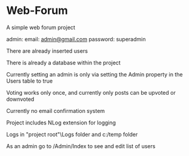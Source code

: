 # Web-Forum
A simple web forum project


admin:  email:    admin@gmail.com
      	password: superadmin

There are already inserted users

There is already a database within the project	

Currently setting an admin is only via setting the Admin property in the Users table to true

Voting works only once, and currently only posts can be upvoted or downvoted

Currently no email confirmation system	

Project includes NLog extension for logging 

Logs in "project root"\Logs folder and c:/temp folder

As an admin go to /Admin/Index to see and edit list of users

